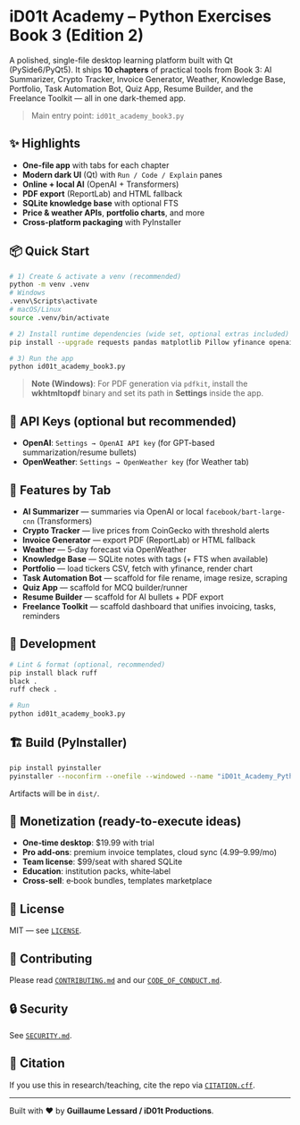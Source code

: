 # iD01t Academy – Python Exercises Book 3 (Edition 2)

A polished, single-file desktop learning platform built with Qt (PySide6/PyQt5). It ships **10 chapters** of practical tools from Book 3: AI Summarizer, Crypto Tracker, Invoice Generator, Weather, Knowledge Base, Portfolio, Task Automation Bot, Quiz App, Resume Builder, and the Freelance Toolkit — all in one dark-themed app.

> Main entry point: `id01t_academy_book3.py`

## ✨ Highlights
- **One-file app** with tabs for each chapter
- **Modern dark UI** (Qt) with `Run / Code / Explain` panes
- **Online + local AI** (OpenAI + Transformers)
- **PDF export** (ReportLab) and HTML fallback
- **SQLite knowledge base** with optional FTS
- **Price & weather APIs**, **portfolio charts**, and more
- **Cross‑platform packaging** with PyInstaller

## 📦 Quick Start

```bash
# 1) Create & activate a venv (recommended)
python -m venv .venv
# Windows
.venv\Scripts\activate
# macOS/Linux
source .venv/bin/activate

# 2) Install runtime dependencies (wide set, optional extras included)
pip install --upgrade requests pandas matplotlib Pillow yfinance openai transformers torch pdfkit reportlab lxml beautifulsoup4 PySide6 PyQt5

# 3) Run the app
python id01t_academy_book3.py
```

> **Note (Windows)**: For PDF generation via `pdfkit`, install the **wkhtmltopdf** binary and set its path in **Settings** inside the app.

## 🔑 API Keys (optional but recommended)
- **OpenAI**: `Settings → OpenAI API key` (for GPT-based summarization/resume bullets)
- **OpenWeather**: `Settings → OpenWeather key` (for Weather tab)

## 🧰 Features by Tab
- **AI Summarizer** — summaries via OpenAI or local `facebook/bart-large-cnn` (Transformers)
- **Crypto Tracker** — live prices from CoinGecko with threshold alerts
- **Invoice Generator** — export PDF (ReportLab) or HTML fallback
- **Weather** — 5‑day forecast via OpenWeather
- **Knowledge Base** — SQLite notes with tags (+ FTS when available)
- **Portfolio** — load tickers CSV, fetch with yfinance, render chart
- **Task Automation Bot** — scaffold for file rename, image resize, scraping
- **Quiz App** — scaffold for MCQ builder/runner
- **Resume Builder** — scaffold for AI bullets + PDF export
- **Freelance Toolkit** — scaffold dashboard that unifies invoicing, tasks, reminders

## 🧪 Development

```bash
# Lint & format (optional, recommended)
pip install black ruff
black .
ruff check .

# Run
python id01t_academy_book3.py
```

## 🏗️ Build (PyInstaller)

```bash
pip install pyinstaller
pyinstaller --noconfirm --onefile --windowed --name "iD01t_Academy_Python_Book3_Ed2" --icon icon.ico id01t_academy_book3.py
```

Artifacts will be in `dist/`.

## 💸 Monetization (ready-to-execute ideas)
- **One‑time desktop**: $19.99 with trial
- **Pro add‑ons**: premium invoice templates, cloud sync ($4.99–$9.99/mo)
- **Team license**: $99/seat with shared SQLite
- **Education**: institution packs, white‑label
- **Cross‑sell**: e‑book bundles, templates marketplace

## 📜 License
MIT — see [`LICENSE`](LICENSE).

## 🤝 Contributing
Please read [`CONTRIBUTING.md`](CONTRIBUTING.md) and our [`CODE_OF_CONDUCT.md`](CODE_OF_CONDUCT.md).

## 🔒 Security
See [`SECURITY.md`](SECURITY.md).

## 📣 Citation
If you use this in research/teaching, cite the repo via [`CITATION.cff`](CITATION.cff).

---

Built with ❤️ by **Guillaume Lessard / iD01t Productions**.
